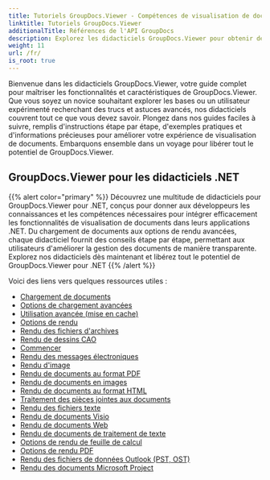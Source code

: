 ```yaml
---
title: Tutoriels GroupDocs.Viewer - Compétences de visualisation de documents principaux
linktitle: Tutoriels GroupDocs.Viewer
additionalTitle: Références de l'API GroupDocs
description: Explorez les didacticiels GroupDocs.Viewer pour obtenir des conseils complets sur l’optimisation des capacités de visualisation de documents. Libérez tout son potentiel dès aujourd’hui !
weight: 11
url: /fr/
is_root: true
---
```


Bienvenue dans les didacticiels GroupDocs.Viewer, votre guide complet pour maîtriser les fonctionnalités et caractéristiques de GroupDocs.Viewer. Que vous soyez un novice souhaitant explorer les bases ou un utilisateur expérimenté recherchant des trucs et astuces avancés, nos didacticiels couvrent tout ce que vous devez savoir. Plongez dans nos guides faciles à suivre, remplis d'instructions étape par étape, d'exemples pratiques et d'informations précieuses pour améliorer votre expérience de visualisation de documents. Embarquons ensemble dans un voyage pour libérer tout le potentiel de GroupDocs.Viewer.

## GroupDocs.Viewer pour les didacticiels .NET
{{% alert color="primary" %}}
Découvrez une multitude de didacticiels pour GroupDocs.Viewer pour .NET, conçus pour donner aux développeurs les connaissances et les compétences nécessaires pour intégrer efficacement les fonctionnalités de visualisation de documents dans leurs applications .NET. Du chargement de documents aux options de rendu avancées, chaque didacticiel fournit des conseils étape par étape, permettant aux utilisateurs d'améliorer la gestion des documents de manière transparente. Explorez nos didacticiels dès maintenant et libérez tout le potentiel de GroupDocs.Viewer pour .NET
{{% /alert %}}

Voici des liens vers quelques ressources utiles :
 
- [Chargement de documents](./net/loading-documents/)
- [Options de chargement avancées](./net/advanced-loading/)
- [Utilisation avancée (mise en cache)](./net/advanced-usage-caching/)
- [Options de rendu](./net/rendering-options/)
- [Rendu des fichiers d'archives](./net/rendering-archive-files/)
- [Rendu de dessins CAO](./net/rendering-cad-drawings/)
- [Commencer](./net/getting-started/)
- [Rendu des messages électroniques](./net/rendering-email-messages/)
- [Rendu d'image](./net/image-rendering/)
- [Rendu de documents au format PDF](./net/rendering-documents-pdf/)
- [Rendu de documents en images](./net/rendering-documents-images/)
- [Rendu de documents au format HTML](./net/rendering-documents-html/)
- [Traitement des pièces jointes aux documents](./net/processing-document-attachments/)
- [Rendu des fichiers texte](./net/rendering-text-files/)
- [Rendu de documents Visio](./net/rendering-visio-documents/)
- [Rendu de documents Web](./net/rendering-web-documents/)
- [Rendu de documents de traitement de texte](./net/rendering-word-processing-documents/)
- [Options de rendu de feuille de calcul](./net/spreadsheet-rendering-options/)
- [Options de rendu PDF](./net/pdf-rendering-options/)
- [Rendu des fichiers de données Outlook (PST, OST)](./net/rendering-outlook-data-files/)
- [Rendu des documents Microsoft Project](./net/rendering-ms-project-documents/)
